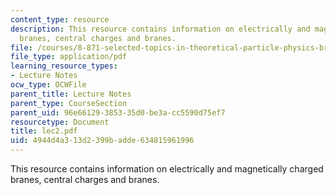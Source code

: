 ```yaml
---
content_type: resource
description: This resource contains information on electrically and magnetically charged
  branes, central charges and branes.
file: /courses/8-871-selected-topics-in-theoretical-particle-physics-branes-and-gauge-theory-dynamics-fall-2004/4944d4a313d2399badde634815961996_lec2.pdf
file_type: application/pdf
learning_resource_types:
- Lecture Notes
ocw_type: OCWFile
parent_title: Lecture Notes
parent_type: CourseSection
parent_uid: 96e66129-3853-35d0-be3a-cc5590d75ef7
resourcetype: Document
title: lec2.pdf
uid: 4944d4a3-13d2-399b-adde-634815961996
---
```

This resource contains information on electrically and magnetically charged branes, central charges and branes.

